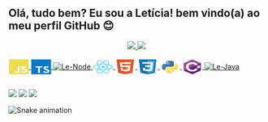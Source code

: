 ## Olá, tudo bem? Eu sou a Letícia! bem vindo(a) ao meu perfil GitHub 😊

<div align="center">
  <a href="https://github.com/Leticiacouti">
  <img height="180em" src="https://github-readme-stats.vercel.app/api?username=Leticiacouti&show_icons=true&theme=dracula&include_all_commits=true&count_private=true"/>
  <img height="180em" src="https://github-readme-stats.vercel.app/api/top-langs/?username=Leticiacouti&layout=compact&langs_count=7&theme=dracula"/>
</div>
  
<div style="display: inline_block"><br>
  <img align="center" alt="Le-Js" height="30" width="40" src="https://raw.githubusercontent.com/devicons/devicon/master/icons/javascript/javascript-plain.svg">
  <img align="center" alt="Le-Ts" height="30" width="40" src="https://raw.githubusercontent.com/devicons/devicon/master/icons/typescript/typescript-plain.svg">
  <img align="center" alt="Le-Node" height="30" width="40" src="https://cdn.jsdelivr.net/gh/devicons/devicon/icons/nodejs/nodejs-original.svg" />
  <img align="center" alt="Le-React" height="30" width="40" src="https://raw.githubusercontent.com/devicons/devicon/master/icons/react/react-original.svg">
  <img align="center" alt="Le-HTML" height="30" width="40" src="https://raw.githubusercontent.com/devicons/devicon/master/icons/html5/html5-original.svg">
  <img align="center" alt="Le-CSS" height="30" width="40" src="https://raw.githubusercontent.com/devicons/devicon/master/icons/css3/css3-original.svg">
  <img align="center" alt="Le-Python" height="30" width="40" src="https://raw.githubusercontent.com/devicons/devicon/master/icons/python/python-original.svg">
  <img align="center" alt="Le-Csharp" height="30" width="40" src="https://raw.githubusercontent.com/devicons/devicon/master/icons/csharp/csharp-original.svg">
  <img align="center" alt="Le-Java" height="30" width="40" src="https://cdn.jsdelivr.net/gh/devicons/devicon/icons/java/java-original.svg">
</div>

  ##
 
<div> 
  <a href="https://www.instagram.com/leticia_couti/" target="_blank"><img src="https://img.shields.io/badge/-Instagram-%23E4405F?style=for-the-badge&logo=instagram&logoColor=white" target="_blank"></a>
  <a href = "mailto:leticianejor@gmail.com"><img src="https://img.shields.io/badge/-Gmail-%23333?style=for-the-badge&logo=gmail&logoColor=white" target="_blank"></a>
  <a href="https://www.linkedin.com/in/leticiacouti/" target="_blank"><img src="https://img.shields.io/badge/-LinkedIn-%230077B5?style=for-the-badge&logo=linkedin&logoColor=white" target="_blank"></a> 
 
 ![Snake animation](https://github.com/Leticiacouti/Leticiacouti/blob/output/github-contribution-grid-snake.svg)
 
</div>
